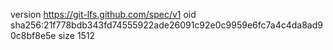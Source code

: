 version https://git-lfs.github.com/spec/v1
oid sha256:21f778bdb343fd74555922ade26091c92e0c9959e6fc7a4c4da8ad90c8bf8e5e
size 1512
